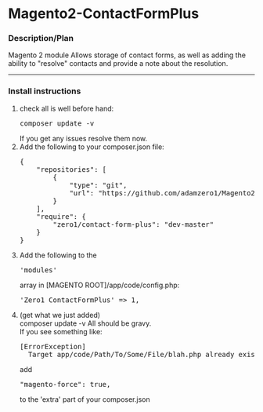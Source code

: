 # Magento2-ContactFormPlus
<h3>Description/Plan</h3>
<p>Magento 2 module Allows storage of contact forms, as well as adding the ability to "resolve" contacts and provide a note about the resolution.</p><hr/>

<h3>Install instructions</h3>
<ol>
<li>check all is well before hand:<br />
<pre>composer update -v</pre>
If you get any issues resolve them now.</li>

<li>Add the following to your composer.json file:
<pre>{
    "repositories": [
        {
            "type": "git",
            "url": "https://github.com/adamzero1/Magento2-ContactFormPlus.git"
        }
    ],
    "require": {
        "zero1/contact-form-plus": "dev-master"
    }
}</pre>
</li>

<li>Add the following to the <pre>'modules'</pre> array in [MAGENTO ROOT]/app/code/config.php:
<pre>'Zero1_ContactFormPlus' => 1,</pre></li>

<li>(get what we just added)<br />
</pre>composer update -v</pre>
All should be gravy.<br />
If you see something like:<br />
<pre>
[ErrorException]
  Target app/code/Path/To/Some/File/blah.php already exists (set extra.magento-force to override)
</pre>
add <pre style="block: display-inline;">"magento-force": true,</pre> to the 'extra' part of your composer.json
</li>


</ol>
